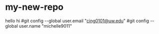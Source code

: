 # my-new-repo
hello
hi
#git config --global user.email "cing0101@uw.edu"
#git config --global user.name "michelle9011"


